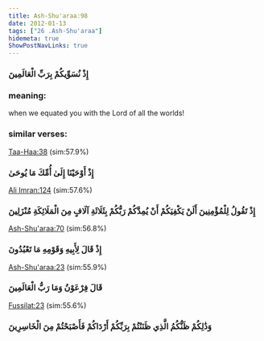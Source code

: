 ```yaml
---
title: Ash-Shu'araa:98
date: 2012-01-13
tags: ["26 .Ash-Shu'araa"]
hidemeta: true 
ShowPostNavLinks: true 
---
```

### إِذْ نُسَوِّيكُمْ بِرَبِّ الْعَالَمِينَ
### meaning: 
when we equated you with the Lord of all the worlds!
### similar verses: 

[Taa-Haa:38](/20/38) (sim:57.9%)

### إِذْ أَوْحَيْنَا إِلَىٰ أُمِّكَ مَا يُوحَىٰ

[Ali Imran:124](/3/124) (sim:57.6%)

### إِذْ تَقُولُ لِلْمُؤْمِنِينَ أَلَنْ يَكْفِيَكُمْ أَنْ يُمِدَّكُمْ رَبُّكُمْ بِثَلَاثَةِ آلَافٍ مِنَ الْمَلَائِكَةِ مُنْزَلِينَ

[Ash-Shu'araa:70](/26/70) (sim:56.8%)

### إِذْ قَالَ لِأَبِيهِ وَقَوْمِهِ مَا تَعْبُدُونَ

[Ash-Shu'araa:23](/26/23) (sim:55.9%)

### قَالَ فِرْعَوْنُ وَمَا رَبُّ الْعَالَمِينَ

[Fussilat:23](/41/23) (sim:55.6%)

### وَذَٰلِكُمْ ظَنُّكُمُ الَّذِي ظَنَنْتُمْ بِرَبِّكُمْ أَرْدَاكُمْ فَأَصْبَحْتُمْ مِنَ الْخَاسِرِينَ
